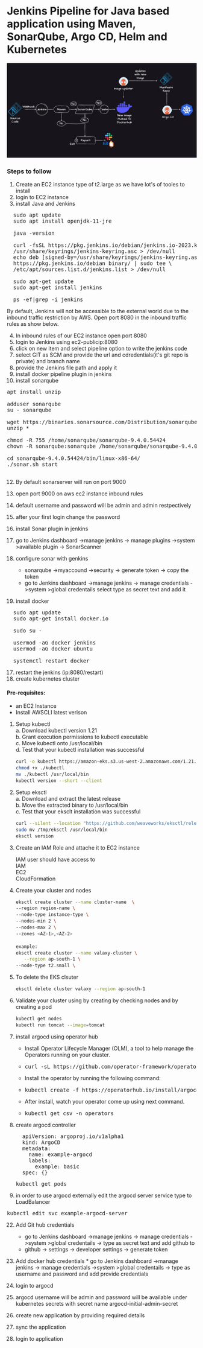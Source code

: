 #  Jenkins Pipeline for Java based application using Maven, SonarQube, Argo CD, Helm and Kubernetes

![cicd overview](https://github.com/rajeswarithota1715/CICD/blob/0392a9ee300b1f1e5d6d9283ba64bf840a1fe90d/Jdenkins%20cicd.png)
 
###  Steps to follow

1.  Create an EC2 instance type of t2.large as we have lot's of tooles to install
2.  login to EC2 instance
3.  install Java and Jenkins

<pre>
  sudo apt update
  sudo apt install openjdk-11-jre
  
  java -version
  
  curl -fsSL https://pkg.jenkins.io/debian/jenkins.io-2023.key | sudo tee \
  /usr/share/keyrings/jenkins-keyring.asc > /dev/null
  echo deb [signed-by=/usr/share/keyrings/jenkins-keyring.asc] \
  https://pkg.jenkins.io/debian binary/ | sudo tee \
  /etc/apt/sources.list.d/jenkins.list > /dev/null
  
  sudo apt-get update
  sudo apt-get install jenkins

  ps -ef|grep -i jenkins
</pre>

 By default, Jenkins will not be accessible to the external world due to the inbound traffic restriction by AWS. Open port 8080 in the inbound traffic rules as show below.
 
4. In inbound rules of our EC2 instance open port 8080
5. login to Jenkins using ec2-publicip:8080
6. click on new item and select pipeline option to write the jenkins code
7. select GIT as SCM and provide the url and cdredentials(it's git repo is private) and branch name 
8. provide the Jenkins file path and apply it
9. install docker pipeline plugin in jenkins
11.  install sonarqube

<pre>
apt install unzip
  
adduser sonarqube
su - sonarqube
  
wget https://binaries.sonarsource.com/Distribution/sonarqube/sonarqube-9.4.0.54424.zip
unzip *
  
chmod -R 755 /home/sonarqube/sonarqube-9.4.0.54424
chown -R sonarqube:sonarqube /home/sonarqube/sonarqube-9.4.0.54424
  
cd sonarqube-9.4.0.54424/bin/linux-x86-64/
./sonar.sh start
  
</pre>

12.  By default sonarserver will run on port 9000
13.  open port 9000 on aws ec2 instance inbound rules
14.  default username and password will be admin and admin restpectively
15.  after your first login change the password
16.  install Sonar plugin in jenkins
17.  go to Jenkins dashboard ->manage jenkins -> manage plugins ->system >available plugin -> SonarScanner
18.  configure sonar with genkins
     * sonarqube ->myaccound ->security -> generate token -> copy the token
     * go to Jenkins dashboard ->manage jenkins -> manage credentials ->system >global credentails select type as secret text and add it
   
19.  install docker

<pre>
  sudo apt update
  sudo apt-get install docker.io
  
  sudo su -
  
  usermod -aG docker jenkins
  usermod -aG docker ubuntu
  
  systemctl restart docker
</pre>

17.  restart the jenkins (ip:8080/restart)
18.  create kubernetes cluster


#### Pre-requisites: 
  - an EC2 Instance 
  - Install AWSCLI latest verison 

1. Setup kubectl   
   a. Download kubectl version 1.21  
   b. Grant execution permissions to kubectl executable   
   c. Move kubectl onto /usr/local/bin   
   d. Test that your kubectl installation was successful    

   ```sh 
   curl -o kubectl https://amazon-eks.s3.us-west-2.amazonaws.com/1.21.2/2021-07-05/bin/linux/amd64/kubectl
   chmod +x ./kubectl
   mv ./kubectl /usr/local/bin 
   kubectl version --short --client
   ```
2. Setup eksctl   
   a. Download and extract the latest release   
   b. Move the extracted binary to /usr/local/bin   
   c. Test that your eksclt installation was successful   

   ```sh
   curl --silent --location "https://github.com/weaveworks/eksctl/releases/latest/download/eksctl_$(uname -s)_amd64.tar.gz" | tar xz -C /tmp
   sudo mv /tmp/eksctl /usr/local/bin
   eksctl version
   ```
  
3. Create an IAM Role and attache it to EC2 instance    
   
   IAM user should have access to   
   IAM   
   EC2   
   CloudFormation  
   
4. Create your cluster and nodes 
   ```sh
   eksctl create cluster --name cluster-name  \
   --region region-name \
   --node-type instance-type \
   --nodes-min 2 \
   --nodes-max 2 \ 
   --zones <AZ-1>,<AZ-2>
   
   example:
   eksctl create cluster --name valaxy-cluster \
      --region ap-south-1 \
   --node-type t2.small \
    ```

5. To delete the EKS clsuter 
   ```sh 
   eksctl delete cluster valaxy --region ap-south-1
   ```
   
6. Validate your cluster using by creating by checking nodes and by creating a pod 
   ```sh 
   kubectl get nodes
   kubectl run tomcat --image=tomcat 
   ```

19.  install argocd using operator hub
      * Install Operator Lifecycle Manager (OLM), a tool to help manage the Operators running on your cluster.
      * <pre>curl -sL https://github.com/operator-framework/operator-lifecycle-manager/releases/download/v0.27.0/install.sh | bash -s v0.27.0</pre>
      *  Install the operator by running the following command:
      *  <pre>kubectl create -f https://operatorhub.io/install/argocd-operator.yaml</pre>
      *  After install, watch your operator come up using next command.
      *  <pre>kubectl get csv -n operators</pre>

20. create argocd controller
    <pre>
      apiVersion: argoproj.io/v1alpha1
      kind: ArgoCD
      metadata:
        name: example-argocd
        labels:
          example: basic
      spec: {}
    </pre>
    <pre>kubectl get pods</pre>
21.  in order to use argocd externally edit the argocd server service type to LoadBalancer

<pre>kubectl edit svc example-argocd-server</pre>

22. Add Git hub credentials
    * go to Jenkins dashboard ->manage jenkins -> manage credentials ->system >global credentails -> type as secret text and add github to
    * github -> settings -> developer settings -> generate token
   
23.  Add docker hub credentials
    * go to Jenkins dashboard ->manage jenkins -> manage credentials ->system >global credentails -> type as username and password and add provide credentials

24.  login to argocd
25.  argocd username will be admin and password will be available under kubernetes secrets with secret name argocd-initial-admin-secret
26.  create new application by providing required details
27.  sync the application
28.  login to application
     
  
